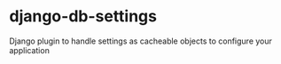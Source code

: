 # django-db-settings
Django plugin to handle settings as cacheable objects to configure your application
